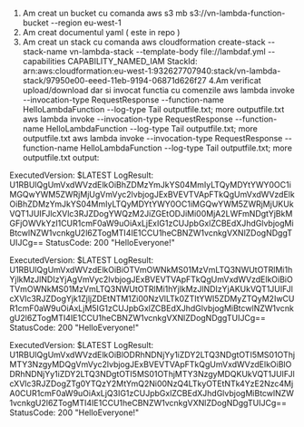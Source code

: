 1. Am creat un bucket cu comanda aws s3 mb s3://vn-lambda-function-bucket --region eu-west-1
2. Am creat documentul yaml ( este in repo )
3. Am creat un stack cu comanda aws cloudformation create-stack --stack-name vn-lambda-stack --template-body file://lambdaf.yml --capabilities CAPABILITY_NAMED_IAM
StackId: arn:aws:cloudformation:eu-west-1:932627707940:stack/vn-lambda-stack/97950e00-eeed-11eb-9194-06871d626f27
4.Am verificat upload/download dar si invocat functia cu comenzile 
aws lambda invoke --invocation-type RequestResponse --function-name HelloLambdaFunction --log-type Tail outputfile.txt;  more outputfile.txt
aws lambda invoke --invocation-type RequestResponse --function-name HelloLambdaFunction --log-type Tail outputfile.txt;  more outputfile.txt
aws lambda invoke --invocation-type RequestResponse --function-name HelloLambdaFunction --log-type Tail outputfile.txt;  more outputfile.txt
output:

ExecutedVersion: $LATEST
LogResult: U1RBUlQgUmVxdWVzdElkOiBhZDMzYmJkYS04MmIyLTQyMDYtYWY0OC1iMGQwYWM5ZWRjMjUgVmVyc2lvbjogJExBVEVTVApFTkQgUmVxdWVzdElkOiBhZDMzYmJkYS04MmIyLTQyMDYtYWY0OC1iMGQwYWM5ZWRjMjUKUkVQT1JUIFJlcXVlc3RJZDogYWQzM2JiZGEtODJiMi00MjA2LWFmNDgtYjBkMGFjOWVkYzI1CUR1cmF0aW9uOiAxLjExIG1zCUJpbGxlZCBEdXJhdGlvbjogMiBtcwlNZW1vcnkgU2l6ZTogMTI4IE1CCU1heCBNZW1vcnkgVXNlZDogNDggTUIJCg==
StatusCode: 200
"HelloEveryone!"

ExecutedVersion: $LATEST
LogResult: U1RBUlQgUmVxdWVzdElkOiBiOTVmOWNkMS01MzVmLTQ3NWUtOTRlMi1hYjlkMzJlNDIzYjAgVmVyc2lvbjogJExBVEVTVApFTkQgUmVxdWVzdElkOiBiOTVmOWNkMS01MzVmLTQ3NWUtOTRlMi1hYjlkMzJlNDIzYjAKUkVQT1JUIFJlcXVlc3RJZDogYjk1ZjljZDEtNTM1Zi00NzVlLTk0ZTItYWI5ZDMyZTQyM2IwCUR1cmF0aW9uOiAxLjM5IG1zCUJpbGxlZCBEdXJhdGlvbjogMiBtcwlNZW1vcnkgU2l6ZTogMTI4IE1CCU1heCBNZW1vcnkgVXNlZDogNDggTUIJCg==
StatusCode: 200
"HelloEveryone!"

ExecutedVersion: $LATEST
LogResult: U1RBUlQgUmVxdWVzdElkOiBlODRhNDNjYy1iZDY2LTQ3NDgtOTI5MS01OThjMTY3NzgyMDQgVmVyc2lvbjogJExBVEVTVApFTkQgUmVxdWVzdElkOiBlODRhNDNjYy1iZDY2LTQ3NDgtOTI5MS01OThjMTY3NzgyMDQKUkVQT1JUIFJlcXVlc3RJZDogZTg0YTQzY2MtYmQ2Ni00NzQ4LTkyOTEtNTk4YzE2Nzc4MjA0CUR1cmF0aW9uOiAxLjQ3IG1zCUJpbGxlZCBEdXJhdGlvbjogMiBtcwlNZW1vcnkgU2l6ZTogMTI4IE1CCU1heCBNZW1vcnkgVXNlZDogNDggTUIJCg==
StatusCode: 200
"HelloEveryone!"



